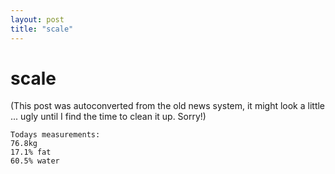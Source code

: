 ```yaml
---
layout: post
title: "scale"
---
```

<h1>scale</h1>
(This post was autoconverted from the old news system,
it might look a little ... ugly until I find the time
to clean it up.
Sorry!)

    Todays measurements:
    76.8kg
    17.1% fat
    60.5% water
    

